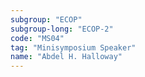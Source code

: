```yaml
---
subgroup: "ECOP"
subgroup-long: "ECOP-2"
code: "MS04"
tag: "Minisymposium Speaker"
name: "Abdel H. Halloway"
---
```

